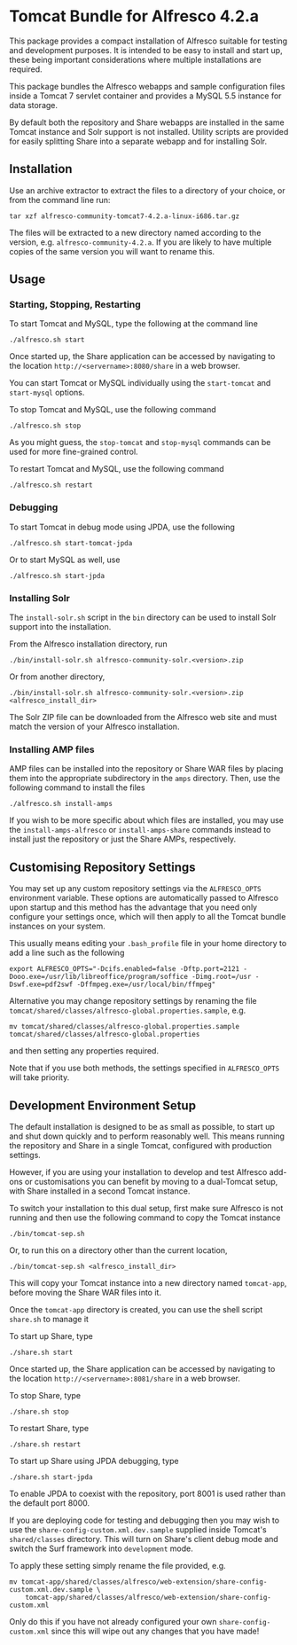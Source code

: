 Tomcat Bundle for Alfresco 4.2.a
================================

This package provides a compact installation of Alfresco suitable for testing
and development purposes. It is intended to be easy to install and start up, 
these being important considerations where multiple installations are 
required.

This package bundles the Alfresco webapps and sample configuration files 
inside a Tomcat 7 servlet container and provides a MySQL 5.5 instance for
data storage.

By default both the repository and Share webapps are installed in the same 
Tomcat instance and Solr support is not installed. Utility scripts are provided
for easily splitting Share into a separate webapp and for installing Solr.

Installation
------------

Use an archive extractor to extract the files to a directory of your choice, 
or from the command line run:

    tar xzf alfresco-community-tomcat7-4.2.a-linux-i686.tar.gz

The files will be extracted to a new directory named according to the version,
e.g. `alfresco-community-4.2.a`. If you are likely to have multiple copies of 
the same version you will want to rename this.

Usage
-----
### Starting, Stopping, Restarting ###

To start Tomcat and MySQL, type the following at the command line

    ./alfresco.sh start

Once started up, the Share application can be accessed by navigating to 
the location `http://<servername>:8080/share` in a web browser.

You can start Tomcat or MySQL individually using the `start-tomcat` and 
`start-mysql` options.

To stop Tomcat and MySQL, use the following command

    ./alfresco.sh stop

As you might guess, the `stop-tomcat` and `stop-mysql` commands can be used for
more fine-grained control.

To restart Tomcat and MySQL, use the following command

    ./alfresco.sh restart

### Debugging ###

To start Tomcat in debug mode using JPDA, use the following

    ./alfresco.sh start-tomcat-jpda

Or to start MySQL as well, use

    ./alfresco.sh start-jpda

### Installing Solr ###

The `install-solr.sh` script in the `bin` directory can be used to install Solr
support into the installation.

From the Alfresco installation directory, run

    ./bin/install-solr.sh alfresco-community-solr.<version>.zip

Or from another directory,

    ./bin/install-solr.sh alfresco-community-solr.<version>.zip <alfresco_install_dir>

The Solr ZIP file can be downloaded from the Alfresco web site and must match
the version of your Alfresco installation.

### Installing AMP files ###

AMP files can be installed into the repository or Share WAR files by placing them 
into the appropriate subdirectory in the `amps` directory. Then, use the following
command to install the files

    ./alfresco.sh install-amps

If you wish to be more specific about which files are installed, you may use 
the `install-amps-alfresco` or `install-amps-share` commands instead to install
just the repository or just the Share AMPs, respectively.

Customising Repository Settings
-------------------------------

You may set up any custom repository settings via the `ALFRESCO_OPTS` environment
variable. These options are automatically passed to Alfresco upon startup and
this method has the advantage that you need only configure your settings once,
which will then apply to all the Tomcat bundle instances on your system.

This usually means editing your `.bash_profile` file in your home directory to
add a line such as the following

    export ALFRESCO_OPTS="-Dcifs.enabled=false -Dftp.port=2121 -Dooo.exe=/usr/lib/libreoffice/program/soffice -Dimg.root=/usr -Dswf.exe=pdf2swf -Dffmpeg.exe=/usr/local/bin/ffmpeg"

Alternative you may change repository settings by renaming the file `tomcat/shared/classes/alfresco-global.properties.sample`,
e.g.

    mv tomcat/shared/classes/alfresco-global.properties.sample tomcat/shared/classes/alfresco-global.properties

and then setting any properties required.

Note that if you use both methods, the settings specified in `ALFRESCO_OPTS` will take priority.

Development Environment Setup
-----------------------------

The default installation is designed to be as small as possible, to start up 
and shut down quickly and to perform reasonably well. This means running the
repository and Share in a single Tomcat, configured with production settings.

However, if you are using your installation to develop and test Alfresco 
add-ons or customisations you can benefit by moving to a dual-Tomcat setup, 
with Share installed in a second Tomcat instance.

To switch your installation to this dual setup, first make sure Alfresco is
not running and then use the following command to copy the Tomcat instance

    ./bin/tomcat-sep.sh

Or, to run this on a directory other than the current location,

    ./bin/tomcat-sep.sh <alfresco_install_dir>

This will copy your Tomcat instance into a new directory named `tomcat-app`,
before moving the Share WAR files into it.

Once the `tomcat-app` directory is created, you can use the shell script 
`share.sh` to manage it

To start up Share, type

    ./share.sh start

Once started up, the Share application can be accessed by navigating to 
the location `http://<servername>:8081/share` in a web browser.

To stop Share, type

    ./share.sh stop

To restart Share, type

    ./share.sh restart

To start up Share using JPDA debugging, type

    ./share.sh start-jpda

To enable JPDA to coexist with the repository, port 8001 is used rather than
the default port 8000.

If you are deploying code for testing and debugging then you may wish to use
the `share-config-custom.xml.dev.sample` supplied inside Tomcat's `shared/classes` 
directory. This will turn on Share's client debug mode and switch the Surf 
framework into `development` mode.

To apply these setting simply rename the file provided, e.g.

    mv tomcat-app/shared/classes/alfresco/web-extension/share-config-custom.xml.dev.sample \
        tomcat-app/shared/classes/alfresco/web-extension/share-config-custom.xml

Only do this if you have not already configured your own `share-config-custom.xml` since
this will wipe out any changes that you have made!

